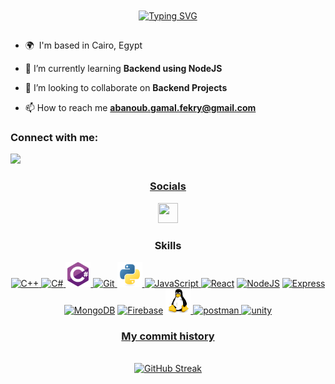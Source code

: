 <div align="center"><a align="center" href="https://git.io/typing-svg"><img align="center" src="https://readme-typing-svg.demolab.com?font=Cairo&weight=600&size=32&duration=2000&pause=1000&color=FFFFFF&background=00000000&center=true&vCenter=true&multiline=true&random=false&width=435&height=150&lines=Hello+there+👋🏼;My+Name+is+Abanoub+Gamal;I+am+a+Software+Developer+💻" alt="Typing SVG" /></a></div>

## 
- 🌍  I'm based in Cairo, Egypt

- 🌱 I’m currently learning **Backend using NodeJS**

- 👯 I’m looking to collaborate on **Backend Projects**

- 📫 How to reach me **abanoub.gamal.fekry@gmail.com**

<h3 align="left">Connect with me:</h3>

<a href="https://www.github.com/AbanoubGamalll" target="_blank" rel="noreferrer"><img
src="https://img.shields.io/github/followers/AbanoubGamalll?logo=github&style=for-the-badge&color=0891b2&labelColor=1c1917"/>


<h3 align="center">Socials</h3>
<div align="center">

<a href="https://www.linkedin.com/in/AbanoubGamal" target="_blank" rel="noreferrer"> <picture> <source media="(prefers-color-scheme: dark)" srcset="https://raw.githubusercontent.com/danielcranney/readme-generator/main/public/icons/socials/linkedin-dark.svg" /> <source media="(prefers-color-scheme: light)" srcset="https://raw.githubusercontent.com/danielcranney/readme-generator/main/public/icons/socials/linkedin.svg" /> <img src="https://raw.githubusercontent.com/danielcranney/readme-generator/main/public/icons/socials/linkedin.svg" width="32" height="32" /> </picture> </a> 

</div>



<h3 align="center">Skills</h3>

<p align="center">
<a href="https://docs.microsoft.com/en-us/cpp/?view=msvc-170" target="_blank" rel="noreferrer"><img src="https://raw.githubusercontent.com/danielcranney/readme-generator/main/public/icons/skills/cplusplus-colored.svg" width="36" height="36" alt="C++" />
<a href="https://docs.microsoft.com/en-us/dotnet/csharp/" target="_blank" rel="noreferrer"><img src="https://raw.githubusercontent.com/danielcranney/readme-generator/main/public/icons/skills/csharp-colored.svg" width="36" height="36" alt="C#" />
<a href="https://www.w3schools.com/cs/" target="_blank" rel="noreferrer"> <img src="https://raw.githubusercontent.com/devicons/devicon/master/icons/csharp/csharp-original.svg" alt="csharp" width="40" height="40"/>
<a href="https://git-scm.com/" target="_blank" rel="noreferrer"><img src="https://raw.githubusercontent.com/danielcranney/readme-generator/main/public/icons/skills/git-colored.svg" width="36" height="36" alt="Git" />
 <a href="https://www.python.org" target="_blank" rel="noreferrer"> <img src="https://raw.githubusercontent.com/devicons/devicon/master/icons/python/python-original.svg" alt="python" width="40" height="40"/>
<a href="https://developer.mozilla.org/en-US/docs/Web/JavaScript" target="_blank" rel="noreferrer"><img src="https://raw.githubusercontent.com/danielcranney/readme-generator/main/public/icons/skills/javascript-colored.svg" width="36" height="36" alt="JavaScript" />
<a href="https://reactjs.org/" target="_blank" rel="noreferrer"><img src="https://raw.githubusercontent.com/danielcranney/readme-generator/main/public/icons/skills/react-colored.svg" width="36" height="36" alt="React" /></a>
<a href="https://nodejs.org/en/" target="_blank" rel="noreferrer"><img src="https://raw.githubusercontent.com/danielcranney/readme-generator/main/public/icons/skills/nodejs-colored.svg" width="36" height="36" alt="NodeJS" /></a>
<a href="https://expressjs.com/" target="_blank" rel="noreferrer"><img src="https://raw.githubusercontent.com/danielcranney/readme-generator/main/public/icons/skills/express-colored.svg" width="36" height="36" alt="Express" /></a>
<a href="https://www.mongodb.com/" target="_blank" rel="noreferrer"><img src="https://raw.githubusercontent.com/danielcranney/readme-generator/main/public/icons/skills/mongodb-colored.svg" width="36" height="36" alt="MongoDB" /></a>
<a href="https://firebase.google.com/" target="_blank" rel="noreferrer"><img src="https://raw.githubusercontent.com/danielcranney/readme-generator/main/public/icons/skills/firebase-colored.svg" width="36" height="36" alt="Firebase" /></a>
<a href="https://www.linux.org/" target="_blank" rel="noreferrer"> <img src="https://raw.githubusercontent.com/devicons/devicon/master/icons/linux/linux-original.svg" alt="linux" width="40" height="40"/>
<a href="https://postman.com" target="_blank" rel="noreferrer"> <img src="https://www.vectorlogo.zone/logos/getpostman/getpostman-icon.svg" alt="postman" width="40" height="40"/>
<a href="https://unity.com/" target="_blank" rel="noreferrer"> <img src="https://www.vectorlogo.zone/logos/unity3d/unity3d-icon.svg" alt="unity" width="40" height="40"/>
</p>

<h3 align="center">My commit history</h3>
</br>
<div align="center">
 <a href="https://git.io/streak-stats"><img src="https://streak-stats.demolab.com?user=AbanoubGamalll&theme=github-dark-blue&hide_border=true&date_format=j%20M%5B%20Y%5D&mode=weekly" alt="GitHub Streak" /></a>
</div>
</br>


<!-- ![](https://komarev.com/ghpvc/?username=AbanoubGamalll) -->


<!-- ![Github stats](https://github-readme-stats.vercel.app/api?username=AbanoubGamalll)-->

